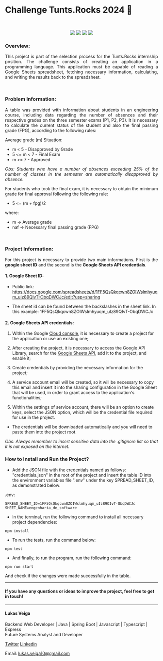 # Challenge Tunts.Rocks 2024 🤘

<br>

<p align="center">
     <a alt="Node">
        <img src="https://img.shields.io/badge/Nodejs-v18.16.0-blue.svg" />
    </a>
    <a alt="Typescript">
        <img src="https://img.shields.io/badge/Typescript-v5.2.2-purple.svg" />
    </a>
    <a alt="Jest">
        <img src="https://img.shields.io/badge/Jest-v29.7.0-brightgreen.svg" />
    </a>
    <a alt="Express">
        <img src="https://img.shields.io/badge/GoogleApis-v133.0.0-lightgreen.svg" />
    </a>
</p>

### Overview:

<p align="justify">
This project is part of the selection process for the Tunts.Rocks internship position. The challenge consists of creating an application in a programming language. This application must be capable of reading a Google Sheets spreadsheet, fetching necessary information, calculating, and writing the results back to the spreadsheet.
</p>

<br>

### Problem Information:

<p align="justify">
A table was provided with information about students in an engineering course, including data regarding the number of absences and their respective grades on the three semester exams (P1, P2, P3). It is necessary to calculate the current status of the student and also the final passing grade (FPG), according to the following rules:
</p>

Average grade (m) Situation:

<ul>
    <li>m < 5  - Disapproved by Grade</li>
    <li>5 <= m < 7  - Final Exam</li>
    <li>m >= 7  - Approved</li>
</ul>

<p align="justify">
<i>Obs: Students who have a number of absences exceeding 25% of the number of classes in the semester are automatically disapproved by absence.</i>
</p>

<p align="justify">
For students who took the final exam, it is necessary to obtain the minimum grade for final approval following the following rule:

- 5 <= (m + fpg)/2
</p>

where:

<ul>
    <li>m -> Average grade</li>
    <li>naf -> Necessary final passing grade (FPG)</li>
</ul>

<br>

### Project Information:

<p align="justify">
For this project is necessary to provide two main informations. First is the <b>google sheet ID</b> and the second is the <b>Google Sheets API credentials</b>.
</p>

#### 1. Google Sheet ID:

- Public link: https://docs.google.com/spreadsheets/d/1FF5QsQkqcwn8ZOIWslmhyuqm_uIz89QIvT-ObqDWCJc/edit?usp=sharing

- The sheet id can be found between the backslashes in the sheet link. In this example: 1FF5QsQkqcwn8ZOIWslmhyuqm_uIz89QIvT-ObqDWCJc

#### 2. Google Sheets API credentials:

1. Within the Google [Cloud console](https://console.cloud.google.com), it is necessary to create a project for the application or use an existing one;

2. After creating the project, it is necessary to access the Google API Library, search for the [Google Sheets API](https://console.cloud.google.com/apis/library/sheets.googleapis.com), add it to the project, and enable it;

3. Create credentials by providing the necessary information for the project;

4. A service account email will be created, so it will be necessary to copy this email and insert it into the sharing configuration in the Google Sheet that will be used, in order to grant access to the application's functionalities;

5. Within the settings of service account, there will be an option to create keys, select the JSON option, which will be the credential file required for use in the project.

- The credentials will be downloaded automatically and you will need to paste them into the project root.

<p align="justify">
<i>Obs: Always remember to insert sensitive data into the .gitignore list so that it is not exposed on the internet.</i>
</p>

### How to Install and Run the Project?

- Add the JSON file with the credentials named as follows: "credentials.json" in the root of the project and insert the table ID into the environment variables file ".env" under the key SPREAD_SHEET_ID, as demonstrated below:

.env:

```
SPREAD_SHEET_ID=1FF5QsQkqcwn8ZOIWslmhyuqm_uIz89QIvT-ObqDWCJc
SHEET_NAME=engenharia_de_software
```

- In the terminal, run the following command to install all necessary project dependencies:

```console
npm install
```

- To run the tests, run the command below:

```console
npm test
```

- And finally, to run the program, run the following command:

```console
npm run start
```

And check if the changes were made successfully in the table.

<hr>

#### If you have any questions or ideas to improve the project, feel free to get in touch!

<hr>

#### Lukas Veiga

Backend Web Developer | Java | Spring Boot | Javascript | Typescript | Express <br>
Future Systems Analyst and Developer

[Twitter](https://twitter.com/lukasveig) [Linkedin](https://www.linkedin.com/in/lukas-veiga/)

Email: lukas.veiga10@gmail.com
